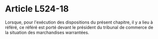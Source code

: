 # Article L524-18

Lorsque, pour l'exécution des dispositions du présent chapitre, il y a lieu à référé, ce référé est porté devant le président du tribunal de commerce de la situation des marchandises warrantées.
